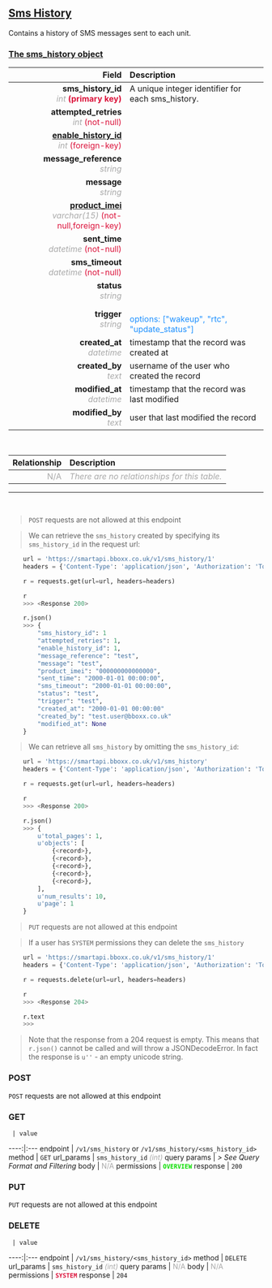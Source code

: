 ## <u>Sms History</u>
Contains a history of SMS messages sent to each unit.


### <u>The sms_history object</u>

Field | Description
------:|:------------
__sms_history_id__ <br><font color="DarkGray">_int_</font> <font color="Crimson">__(primary key)__</font> | A unique integer identifier for each sms_history.
__attempted_retries__ <br><font color="DarkGray">_int_</font> <font color="Crimson">(not-null)</font> | 
__<a href="/#enable-history">enable_history_id</a>__ <br><font color="DarkGray">_int_</font> <font color="Crimson">(foreign-key)</font> | 
__message_reference__ <br><font color="DarkGray">_string_</font> <font color="Crimson"></font> | 
__message__ <br><font color="DarkGray">_string_</font> <font color="Crimson"></font> | 
__<a href="/#product">product_imei</a>__ <br><font color="DarkGray">_varchar(15)_</font> <font color="Crimson">(not-null,foreign-key)</font> | 
__sent_time__ <br><font color="DarkGray">_datetime_</font> <font color="Crimson">(not-null)</font> | 
__sms_timeout__ <br><font color="DarkGray">_datetime_</font> <font color="Crimson">(not-null)</font> | 
__status__ <br><font color="DarkGray">_string_</font> <font color="Crimson"></font> | 
__trigger__ <br><font color="DarkGray">_string_</font> <font color="Crimson"></font> | <br><font color="DodgerBlue">options: ["wakeup", "rtc", "update_status"]</font>
__created_at__  <br><font color="DarkGray">_datetime_</font> | timestamp that the record was created at
__created_by__  <br><font color="DarkGray">_text_</font>| username of the user who created the record
__modified_at__ <br><font color="DarkGray">_datetime_</font>| timestamp that the record was last modified
__modified_by__ <br><font color="DarkGray">_text_</font>| user that last modified the record

<br>

Relationship | Description
-------------:|:------------
<font color="DarkGray">N/A</font> | <font color="DarkGray">_There are no relationships for this table._</font>

<hr>
<br>

> `POST` requests are not allowed at this endpoint

> We can retrieve the `sms_history` created by specifying its `sms_history_id` in the request url:

```python
    url = 'https://smartapi.bboxx.co.uk/v1/sms_history/1'
    headers = {'Content-Type': 'application/json', 'Authorization': 'Token token=A_VALID_TOKEN'}

    r = requests.get(url=url, headers=headers)

    r
    >>> <Response 200>

    r.json()
    >>> {
		"sms_history_id": 1
		"attempted_retries": 1,
		"enable_history_id": 1,
		"message_reference": "test",
		"message": "test",
		"product_imei": "000000000000000",
		"sent_time": "2000-01-01 00:00:00",
		"sms_timeout": "2000-01-01 00:00:00",
		"status": "test",
		"trigger": "test",
		"created_at": "2000-01-01 00:00:00"
		"created_by": "test.user@bboxx.co.uk"
		"modified_at": None
	}
```

> We can retrieve all `sms_history` by omitting the `sms_history_id`:

```python
    url = 'https://smartapi.bboxx.co.uk/v1/sms_history'
    headers = {'Content-Type': 'application/json', 'Authorization': 'Token token=A_VALID_TOKEN'}

    r = requests.get(url=url, headers=headers)

    r
    >>> <Response 200>

    r.json()
    >>> {
        u'total_pages': 1,
        u'objects': [
            {<record>},
            {<record>},
            {<record>},
            {<record>},
            {<record>},
        ],
        u'num_results': 10,
        u'page': 1
    }
```

> `PUT` requests are not allowed at this endpoint

> If a user has `SYSTEM` permissions they can delete the `sms_history`

```python
    url = 'https://smartapi.bboxx.co.uk/v1/sms_history/1'
    headers = {'Content-Type': 'application/json', 'Authorization': 'Token token=A_VALID_TOKEN'}

    r = requests.delete(url=url, headers=headers)

    r
    >>> <Response 204>

    r.text
    >>>
```
> Note that the response from a 204 request is empty. This means that `r.json()` cannot be called and will throw a JSONDecodeError. In fact the response is `u''` - an empty unicode string.



### POST
`POST` requests are not allowed at this endpoint

### GET
     | value
 ----:|:---
endpoint | `/v1/sms_history` or `/v1/sms_history/<sms_history_id>`
method | `GET`
url_params | `sms_history_id` <font color="DarkGray">_(int)_</font>
query params | *> See Query Format and Filtering*
body | <font color="DarkGray">N/A</font>
permissions | <font color="Jade">__`OVERVIEW`__</font>
response | `200`

### PUT
`PUT` requests are not allowed at this endpoint

### DELETE
     | value
 ----:|:---
endpoint | `/v1/sms_history/<sms_history_id>`
method | `DELETE`
url_params | `sms_history_id` <font color="DarkGray">_(int)_</font>
query params | <font color="DarkGray">N/A</font>
body | <font color="DarkGray">N/A</font>
permissions | <font color="Crimson">__`SYSTEM`__</font>
response | `204`

    